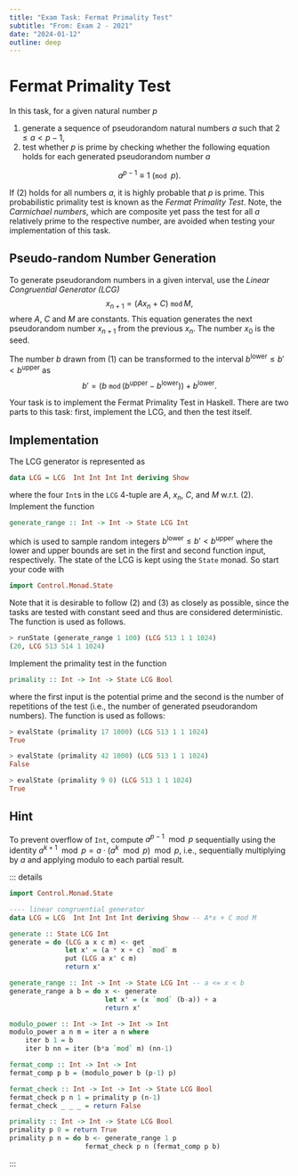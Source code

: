```yaml
---
title: "Exam Task: Fermat Primality Test"
subtitle: "From: Exam 2 - 2021"
date: "2024-01-12"
outline: deep
---
```


# Fermat Primality Test

In this task, for a given natural number $p$

1. generate a sequence of pseudorandom natural numbers $a$ such that $2\leq a<p-1$,
2. test whether $p$ is prime by checking whether the following equation holds for each generated pseudorandom number $a$

$$
a^{p-1} \equiv 1\ (\texttt{mod }p).
$$

If $(2)$ holds for all numbers $a$, it is highly probable that $p$ is prime.
This probabilistic primality test is known as the *Fermat Primality Test*.  Note, the
*Carmichael numbers*, which are composite yet pass the test for all $a$ relatively prime to the
respective number, are avoided when testing your implementation of this task. 

## Pseudo-random Number Generation

To generate pseudorandom numbers in a given interval, use 
the *Linear Congruential Generator (LCG)* 
$$
  x_{n+1} = (A x_n + C) \ \texttt{mod}\, M,
$$
where $A$, $C$ and $M$ are constants. This equation generates the next pseudorandom number $x_{n+1}$ from the previous $x_n$. The number $x_0$ is the seed.

The number $b$ drawn from $(1)$ can be transformed to the interval $b^\text{lower} \leq b' < b^\text{upper}$ as 
$$
  b' = (b \ \texttt{mod}\, (b^\text{upper} - b^\text{lower})) + b^\text{lower}.
$$


Your task is to implement the Fermat Primality Test in Haskell.
There are two parts to this task: first, implement the LCG, and then the test itself.

## Implementation

The LCG generator is represented as
```haskell
data LCG = LCG  Int Int Int Int deriving Show
```
where the four `Int`s in the `LCG` 4-tuple are $A$, $x_n$, $C$, and $M$ w.r.t. $(2)$.
Implement the function
```haskell
generate_range :: Int -> Int -> State LCG Int
```
which is used to sample random integers $b^\text{lower} \leq b' < b^\text{upper}$ where the lower
and upper bounds are set in the first and second function input, respectively.
The state of the LCG is kept using the `State` monad. So start your code with
```haskell
import Control.Monad.State
```
Note that it is desirable to follow $(2)$ and $(3)$ as closely as
possible, since the tasks are tested with constant seed and thus are considered deterministic. 
The function is used as follows.
```haskell
> runState (generate_range 1 100) (LCG 513 1 1 1024)  
(20, LCG 513 514 1 1024) 
```


Implement the primality test in the function
```haskell
primality :: Int -> Int -> State LCG Bool
```
where the first input is the potential prime and the second is the number of repetitions of the test 
(i.e., the number of generated pseudorandom numbers).
The function is used as follows:

```haskell
> evalState (primality 17 1000) (LCG 513 1 1 1024) 
True

> evalState (primality 42 1000) (LCG 513 1 1 1024) 
False

> evalState (primality 9 0) (LCG 513 1 1 1024) 
True
```

## Hint

To prevent overflow of `Int`, compute $a^{p-1}\mod p$ sequentially using 
the identity $a^{k+1}\mod p = a\cdot (a^k\mod p)\mod p$, i.e.,
sequentially multiplying by $a$ and applying modulo to each partial result.

::: details
```haskell
import Control.Monad.State

---- linear congruential generator
data LCG = LCG  Int Int Int Int deriving Show -- A*x + C mod M

generate :: State LCG Int
generate = do (LCG a x c m) <- get
              let x' = (a * x + c) `mod` m
              put (LCG a x' c m)
              return x'

generate_range :: Int -> Int -> State LCG Int -- a <= x < b
generate_range a b = do x <- generate
                        let x' = (x `mod` (b-a)) + a
                        return x'   

modulo_power :: Int -> Int -> Int -> Int 
modulo_power a n m = iter a n where
    iter b 1 = b
    iter b nn = iter (b*a `mod` m) (nn-1)

fermat_comp :: Int -> Int -> Int
fermat_comp p b = (modulo_power b (p-1) p) 

fermat_check :: Int -> Int -> Int -> State LCG Bool
fermat_check p n 1 = primality p (n-1)  
fermat_check _ _ _ = return False 

primality :: Int -> Int -> State LCG Bool
primality p 0 = return True
primality p n = do b <- generate_range 1 p
                   fermat_check p n (fermat_comp p b)
```
:::
